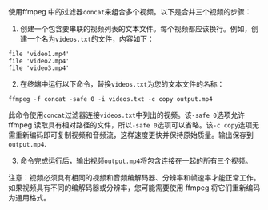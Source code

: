 使用ffmpeg 中的过滤器`concat`来组合多个视频。以下是合并三个视频的步骤：

1.  创建一个包含要串联的视频列表的文本文件。每个视频都应该换行。例如，创建一个名为`videos.txt`的文件，内容如下：
```
file 'video1.mp4'
file 'video2.mp4'
file 'video3.mp4'
```
2.  在终端中运行以下命令，替换`videos.txt`为您的文本文件的名称：
```
ffmpeg -f concat -safe 0 -i videos.txt -c copy output.mp4
```
此命令使用`concat`过滤器连接`videos.txt`中列出的视频。该`-safe 0`选项允许 ffmpeg 读取具有相对路径的文件，所以`-safe 0`选项可以省略。该`-c copy`选项无需重新编码即可复制视频和音频流，这样速度更快并保持原始质量。输出保存到`output.mp4`.

3.  命令完成运行后，输出视频`output.mp4`将包含连接在一起的所有三个视频。

注意：视频必须具有相同的视频和音频编解码器、分辨率和帧速率才能正常工作。如果视频具有不同的编解码器或分辨率，您可能需要使用 ffmpeg 将它们重新编码为通用格式。
